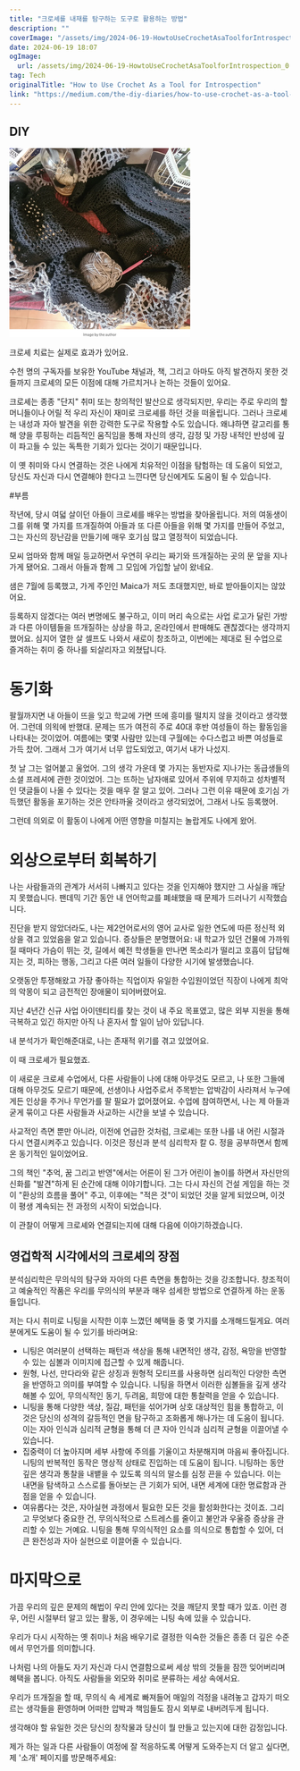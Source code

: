 ```yaml
---
title: "크로셰를 내재를 탐구하는 도구로 활용하는 방법"
description: ""
coverImage: "/assets/img/2024-06-19-HowtoUseCrochetAsaToolforIntrospection_0.png"
date: 2024-06-19 18:07
ogImage: 
  url: /assets/img/2024-06-19-HowtoUseCrochetAsaToolforIntrospection_0.png
tag: Tech
originalTitle: "How to Use Crochet As a Tool for Introspection"
link: "https://medium.com/the-diy-diaries/how-to-use-crochet-as-a-tool-for-introspection-f87526b2e927"
---
```



## DIY

![Crochet](/assets/img/2024-06-19-HowtoUseCrochetAsaToolforIntrospection_0.png)

크로셰 치료는 실제로 효과가 있어요.

수천 명의 구독자를 보유한 YouTube 채널과, 책, 그리고 아마도 아직 발견하지 못한 것들까지 크로셰의 모든 이점에 대해 가르치거나 논하는 것들이 있어요.

<div class="content-ad"></div>

크로셰는 종종 "단지" 취미 또는 창의적인 발산으로 생각되지만, 우리는 주로 우리의 할머니들이나 어릴 적 우리 자신이 재미로 크로셰를 하던 것을 떠올립니다. 그러나 크로셰는 내성과 자아 발견을 위한 강력한 도구로 작용할 수도 있습니다. 왜냐하면 갈고리를 통해 양을 루핑하는 리듬적인 움직임을 통해 자신의 생각, 감정 및 가장 내적인 반성에 깊이 파고들 수 있는 독특한 기회가 있다는 것이기 때문입니다.

이 옛 취미와 다시 연결하는 것은 나에게 치유적인 이점을 탐험하는 데 도움이 되었고, 당신도 자신과 다시 연결해야 한다고 느낀다면 당신에게도 도움이 될 수 있습니다.

#부름

작년에, 당시 여덟 살이던 아들이 크로셰를 배우는 방법을 찾아올립니다. 저의 여동생이 그를 위해 몇 가지를 뜨개질하여 아들과 또 다른 아들을 위해 몇 가지를 만들어 주었고, 그는 자신의 장난감을 만들기에 매우 호기심 많고 열정적이 되었습니다.

<div class="content-ad"></div>

모씨 엄마와 함께 매일 등교하면서 우연히 우리는 짜기와 뜨개질하는 곳의 문 앞을 지나가게 됐어요. 그래서 아들과 함께 그 모임에 가입할 날이 왔네요.

샘은 7월에 등록했고, 가게 주인인 Maica가 저도 초대했지만, 바로 받아들이지는 않았어요.

등록하지 않겠다는 여러 변명에도 불구하고, 이미 머리 속으로는 사업 로고가 달린 가방과 다른 아이템들을 뜨개질하는 상상을 하고, 온라인에서 판매해도 괜찮겠다는 생각까지 했어요. 심지어 열한 살 셀프도 나와서 새로이 창조하고, 이번에는 제대로 된 수업으로 즐겨하는 취미 중 하나를 되살리자고 외쳤답니다.

# 동기화

<div class="content-ad"></div>

팔월까지면 내 아들이 뜨을 잊고 학교에 가면 뜨에 흥미를 떨치지 않을 것이라고 생각했어. 그런데 의왹에 반했대. 문제는 뜨가 여전히 주로 40대 후반 여성들이 하는 활동임을 나타내는 것이었어. 여름에는 몇몇 사람만 있는데 구월에는 수다스럽고 바쁜 여성들로 가득 찼어. 그래서 그가 여기서 너무 압도되었고, 여기서 내가 나섰지.

첫 날 그는 얼어붙고 울었어. 그의 생각 가운데 몇 가지는 동반자로 지나가는 동급생들의 소셜 프레셔에 관한 것이었어. 그는 뜨하는 남자애로 있어서 주위에 무지하고 성차별적인 댓글들이 나올 수 있다는 것을 매우 잘 알고 있어. 그러나 그런 이유 때문에 호기심 가득했던 활동을 포기하는 것은 안타까울 것이라고 생각되었어, 그래서 나도 등록했어.

그런데 의외로 이 활동이 나에게 어떤 영향을 미칠지는 놀랍게도 나에게 왔어.

# 외상으로부터 회복하기

<div class="content-ad"></div>

나는 사람들과의 관계가 서서히 나빠지고 있다는 것을 인지해야 했지만 그 사실을 깨닫지 못했습니다. 팬데믹 기간 동안 내 언어학교를 폐쇄했을 때 문제가 드러나기 시작했습니다.

진단을 받지 않았더라도, 나는 제2언어로서의 영어 교사로 일한 연도에 따른 정신적 외상을 겪고 있었음을 알고 있습니다. 증상들은 분명했어요: 내 학교가 있던 건물에 가까워질 때마다 가슴이 뛰는 것, 길에서 예전 학생들을 만나면 목소리가 떨리고 호흡이 답답해지는 것, 피하는 행동, 그리고 다른 여러 일들이 다양한 시기에 발생했습니다.

오랫동안 투쟁해왔고 가장 좋아하는 직업이자 유일한 수입원이었던 직장이 나에게 최악의 악몽이 되고 금전적인 장애물이 되어버렸어요.

지난 4년간 신규 사업 아이덴티티를 찾는 것이 내 주요 목표였고, 많은 외부 지원을 통해 극복하고 있긴 하지만 아직 나 혼자서 할 일이 남아 있답니다.

<div class="content-ad"></div>

내 분석가가 확인해준대로, 나는 존재적 위기를 겪고 있었어요.

이 때 크로셰가 필요했죠.

이 새로운 크로셰 수업에서, 다른 사람들이 나에 대해 아무것도 모르고, 나 또한 그들에 대해 아무것도 모르기 때문에, 선생이나 사업주로서 주목받는 압박감이 사라져서 누구에게든 인상을 주거나 무언가를 팔 필요가 없어졌어요. 수업에 참여하면서, 나는 제 아들과 굳게 묶이고 다른 사람들과 사교하는 시간을 보낼 수 있습니다.

사교적인 측면 뿐만 아니라, 이전에 언급한 것처럼, 크로셰는 또한 나를 내 어린 시절과 다시 연결시켜주고 있습니다. 이것은 정신과 분석 심리학자 칼 G. 정을 공부하면서 함께 온 동기적인 일이었어요.

<div class="content-ad"></div>

그의 책인 "추억, 꿈 그리고 반영"에서는 어른이 된 그가 어린이 놀이를 하면서 자신만의 신화를 "발견"하게 된 순간에 대해 이야기합니다. 그는 다시 자신의 건설 게임을 하는 것이 "환상의 흐름을 풀어" 주고, 이후에는 "적은 것"이 되었던 것을 알게 되었으며, 이것이 평생 계속되는 전 과정의 시작이 되었습니다.

이 관찰이 어떻게 크로셰와 연결되는지에 대해 다음에 이야기하겠습니다.

## 영겁학적 시각에서의 크로셰의 장점

분석심리학은 무의식의 탐구와 자아의 다른 측면을 통합하는 것을 강조합니다. 창조적이고 예술적인 작품은 우리를 무의식의 부분과 매우 섬세한 방법으로 연결하게 하는 운동들입니다.

<div class="content-ad"></div>

저는 다시 취미로 니팅을 시작한 이후 느꼈던 혜택들 중 몇 가지를 소개해드릴게요. 여러분에게도 도움이 될 수 있기를 바라며요:

- 니팅은 여러분이 선택하는 패턴과 색상을 통해 내면적인 생각, 감정, 욕망을 반영할 수 있는 심볼과 이미지에 접근할 수 있게 해줍니다.
- 원형, 나선, 만다라와 같은 상징과 원형적 모티프를 사용하면 심리적인 다양한 측면을 반영하고 의미를 부여할 수 있습니다. 니팅을 하면서 이러한 심볼들을 깊게 생각해볼 수 있어, 무의식적인 동기, 두려움, 희망에 대한 통찰력을 얻을 수 있습니다.
- 니팅을 통해 다양한 색상, 질감, 패턴을 섞어가며 상호 대상적인 힘을 통합하고, 이것은 당신의 성격의 갈등적인 면을 탐구하고 조화롭게 해나가는 데 도움이 됩니다. 이는 자아 인식과 심리적 균형을 통해 더 큰 자아 인식과 심리적 균형을 이끌어낼 수 있습니다.
- 집중력이 더 높아지며 세부 사항에 주의를 기울이고 차분해지며 마음씨 좋아집니다. 니팅의 반복적인 동작은 명상적 상태로 진입하는 데 도움이 됩니다. 니팅하는 동안 깊은 생각과 통찰을 내뱉을 수 있도록 의식의 말소를 심정 끈을 수 있습니다. 이는 내면을 탐색하고 스스로를 돌아보는 큰 기회가 되어, 내면 세계에 대한 명료함과 관점을 얻을 수 있습니다.
- 여유롭다는 것은, 자아실현 과정에서 필요한 모든 것을 활성화한다는 것이죠. 그리고 무엇보다 중요한 건, 무의식적으로 스트레스를 줄이고 불안과 우울증 증상을 관리할 수 있는 거예요. 니팅을 통해 무의식적인 요소를 의식으로 통합할 수 있어, 더 큰 완전성과 자아 실현으로 이끌어줄 수 있습니다.

# 마지막으로

가끔 우리의 깊은 문제의 해법이 우리 안에 있다는 것을 깨닫지 못할 때가 있죠. 이런 경우, 어린 시절부터 알고 있는 활동, 이 경우에는 니팅 속에 있을 수 있습니다.

<div class="content-ad"></div>

우리가 다시 시작하는 옛 취미나 처음 배우기로 결정한 익숙한 것들은 종종 더 깊은 수준에서 무언가를 의미합니다.

나처럼 나의 아들도 자기 자신과 다시 연결함으로써 세상 밖의 것들을 잠깐 잊어버리며 혜택을 봅니다. 아직도 사람들을 외모와 취미로 분류하는 세상 속에서요.

우리가 뜨개질을 할 때, 무의식 속 세계로 빠져들어 매일의 걱정을 내려놓고 갑자기 떠오르는 생각들을 환영하며 어떠한 압박과 책임들도 잠시 외부로 내버려두게 됩니다.

생각해야 할 유일한 것은 당신의 창작물과 당신이 뭘 만들고 있는지에 대한 감정입니다.

<div class="content-ad"></div>

제가 하는 일과 다른 사람들이 여정에 잘 적응하도록 어떻게 도와주는지 더 알고 싶다면, 제 '소개' 페이지를 방문해주세요: